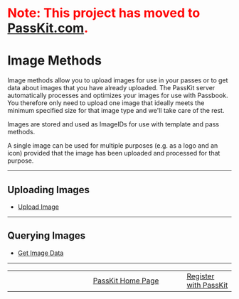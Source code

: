 # <font color='#ff0000'>Note: This project has moved to <a href='https://passkit.com/documentation/'>PassKit.com</a>.</font> #

# Image Methods #

Image methods allow you to upload images for use in your passes or to get data about images that you have already uploaded.  The PassKit server automatically processes and optimizes your images for use with Passbook. You therefore only need to upload one image that ideally meets the minimum specified size for that image type and we'll take care of the rest.

Images are stored and used as ImageIDs for use with template and pass methods.

A single image can be used for multiple purposes (e.g. as a logo and an icon) provided that the image has been uploaded and processed for that purpose.


---

## Uploading Images ##

  * [Upload Image](UploadImage.md)

---

## Querying Images ##

  * [Get Image Data](GetImageData.md)


---


<table border='0'>
<blockquote><tr>
<blockquote><td width='361'></td>
<td width='353'><a href='http://PassKit.com/'>PassKit Home Page</a></td>
<td width='128'><a href='https://create.passkit.com'>Register with PassKit</a></td>
</blockquote></tr>
</table>